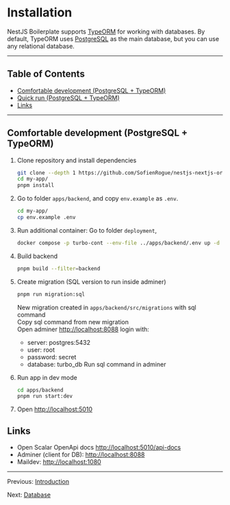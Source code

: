 # Installation

NestJS Boilerplate supports [TypeORM](https://www.npmjs.com/package/typeorm) for working with databases. By default, TypeORM uses [PostgreSQL](https://www.postgresql.org/) as the main database, but you can use any relational database.

---

## Table of Contents <!-- omit in toc -->

- [Comfortable development (PostgreSQL + TypeORM)](#comfortable-development-postgresql--typeorm)
- [Quick run (PostgreSQL + TypeORM)](#quick-run-postgresql--typeorm)
- [Links](#links)

---

## Comfortable development (PostgreSQL + TypeORM)

1. Clone repository and install dependencies

   ```bash
   git clone --depth 1 https://github.com/SofienRogue/nestjs-nextjs-orpc-turbo-boilerplate.git my-app
   cd my-app/
   pnpm install
   ```

1. Go to folder `apps/backend`, and copy `env.example` as `.env`.

   ```bash
   cd my-app/
   cp env.example .env
   ```

2. Run additional container:
   Go to folder `deployment`,

   ```bash
   docker compose -p turbo-cont --env-file ../apps/backend/.env up -d
   ```

3. Build backend

   ```bash
   pnpm build --filter=backend
   ```

4. Create migration (SQL version to run inside adminer)

   ```bash
   pnpm run migration:sql
   ```
   New migration created in `apps/backend/src/migrations` with sql command <br>
   Copy sql command from new migration <br>
   Open adminer <http://localhost:8088>
   login with:
   - server: postgres:5432
   - user: root
   - password: secret
   - database: turbo_db
   Run sql command in adminer

5. Run app in dev mode

   ```bash
   cd apps/backend
   pnpm run start:dev
   ```

6. Open <http://localhost:5010>


## Links

- Open Scalar OpenApi docs <http://localhost:5010/api-docs>
- Adminer (client for DB): <http://localhost:8088>
- Maildev: <http://localhost:1080>

---

Previous: [Introduction](../README.md)

Next: [Database](database.md)